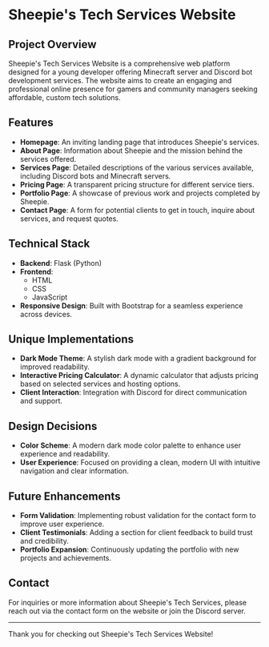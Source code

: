 # Sheepie's Tech Services Website

## Project Overview
Sheepie's Tech Services Website is a comprehensive web platform designed for a young developer offering Minecraft server and Discord bot development services. The website aims to create an engaging and professional online presence for gamers and community managers seeking affordable, custom tech solutions.

## Features
- **Homepage**: An inviting landing page that introduces Sheepie's services.
- **About Page**: Information about Sheepie and the mission behind the services offered.
- **Services Page**: Detailed descriptions of the various services available, including Discord bots and Minecraft servers.
- **Pricing Page**: A transparent pricing structure for different service tiers.
- **Portfolio Page**: A showcase of previous work and projects completed by Sheepie.
- **Contact Page**: A form for potential clients to get in touch, inquire about services, and request quotes.

## Technical Stack
- **Backend**: Flask (Python)
- **Frontend**: 
  - HTML
  - CSS
  - JavaScript
- **Responsive Design**: Built with Bootstrap for a seamless experience across devices.

## Unique Implementations
- **Dark Mode Theme**: A stylish dark mode with a gradient background for improved readability.
- **Interactive Pricing Calculator**: A dynamic calculator that adjusts pricing based on selected services and hosting options.
- **Client Interaction**: Integration with Discord for direct communication and support.

## Design Decisions
- **Color Scheme**: A modern dark mode color palette to enhance user experience and readability.
- **User Experience**: Focused on providing a clean, modern UI with intuitive navigation and clear information.

## Future Enhancements
- **Form Validation**: Implementing robust validation for the contact form to improve user experience.
- **Client Testimonials**: Adding a section for client feedback to build trust and credibility.
- **Portfolio Expansion**: Continuously updating the portfolio with new projects and achievements.

## Contact
For inquiries or more information about Sheepie's Tech Services, please reach out via the contact form on the website or join the Discord server.

---

Thank you for checking out Sheepie's Tech Services Website!
